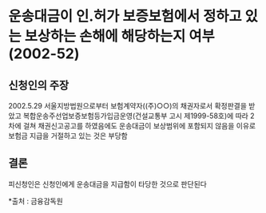 # 운송대금이 인.허가 보증보험에서 정하고 있는 보상하는 손해에 해당하는지 여부 (2002-52)

## 신청인의 주장
2002.5.29 서울지방법원으로부터 보험계약자((주)○○)의 채권자로서 확정판결을 받았고 복합운송주선업보증보험등가입금운영(건설교통부 고시 제1999-58호)에 따라 2차에 걸쳐 채권신고공고를 하였음에도 운송대금이 보상범위에 포함되지 않음을 이유로 보험금 지급을 거절하고 있는 것은 부당함

## 결론
피신청인은 신청인에게 운송대금을 지급함이 타당한 것으로 판단된다

*출처 : 금융감독원